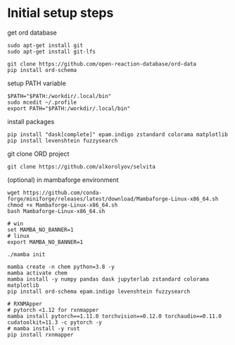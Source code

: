 # Initial setup steps

get ord database
```
sudo apt-get install git
sudo apt-get install git-lfs

git clone https://github.com/open-reaction-database/ord-data
pip install ord-schema
```

setup PATH variable
```
$PATH="$PATH:/workdir/.local/bin"
sudo mcedit ~/.profile
export PATH="$PATH:/workdir/.local/bin"
```

install packages
```
pip install "dask[complete]" epam.indigo zstandard colorama matplotlib
pip install levenshtein fuzzysearch
```

git clone ORD project
```
git clone https://github.com/alkorolyov/selvita
```

(optional) in mambaforge environment
```
wget https://github.com/conda-forge/miniforge/releases/latest/download/Mambaforge-Linux-x86_64.sh
chmod +x Mambaforge-Linux-x86_64.sh
bash Mambaforge-Linux-x86_64.sh

# win
set MAMBA_NO_BANNER=1
# linux
export MAMBA_NO_BANNER=1

./mamba init

mamba create -n chem python=3.8 -y
mamba activate chem
mamba install -y numpy pandas dask jupyterlab zstandard colorama matplotlib
pip install ord-schema epam.indigo levenshtein fuzzysearch 

# RXNMApper
# pytorch <1.12 for rxnmapper
mamba install pytorch==1.11.0 torchvision==0.12.0 torchaudio==0.11.0 cudatoolkit=11.3 -c pytorch -y
# mamba install -y rust
pip install rxnmapper
```

